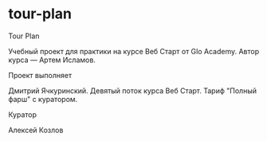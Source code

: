 # tour-plan

Tour Plan

Учебный проект для практики на курсе Веб Старт от Glo Academy. Автор курса — Артем Исламов.

Проект выполняет

Дмитрий Ячкуринский. Девятый поток курса Веб Старт. Тариф "Полный фарш" с куратором.

Куратор

Алексей Козлов
